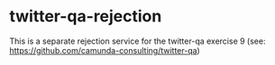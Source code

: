 # twitter-qa-rejection
This is a separate rejection service for the twitter-qa exercise 9 (see: https://github.com/camunda-consulting/twitter-qa)
